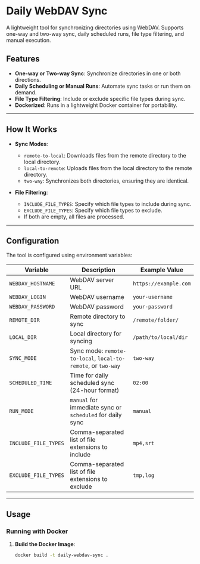 # Daily WebDAV Sync

A lightweight tool for synchronizing directories using WebDAV. Supports one-way and two-way sync, daily scheduled runs, file type filtering, and manual execution.

## Features

- **One-way or Two-way Sync**: Synchronize directories in one or both directions.
- **Daily Scheduling or Manual Runs**: Automate sync tasks or run them on demand.
- **File Type Filtering**: Include or exclude specific file types during sync.
- **Dockerized**: Runs in a lightweight Docker container for portability.

---

## How It Works

- **Sync Modes**:
  - `remote-to-local`: Downloads files from the remote directory to the local directory.
  - `local-to-remote`: Uploads files from the local directory to the remote directory.
  - `two-way`: Synchronizes both directories, ensuring they are identical.

- **File Filtering**:
  - `INCLUDE_FILE_TYPES`: Specify which file types to include during sync.
  - `EXCLUDE_FILE_TYPES`: Specify which file types to exclude.
  - If both are empty, all files are processed.

---

## Configuration

The tool is configured using environment variables:

| Variable            | Description                                                      | Example Value               |
|---------------------|------------------------------------------------------------------|-----------------------------|
| `WEBDAV_HOSTNAME`   | WebDAV server URL                                               | `https://example.com`        |
| `WEBDAV_LOGIN`      | WebDAV username                                                 | `your-username`              |
| `WEBDAV_PASSWORD`   | WebDAV password                                                 | `your-password`              |
| `REMOTE_DIR`        | Remote directory to sync                                        | `/remote/folder/`            |
| `LOCAL_DIR`         | Local directory for syncing                                     | `/path/to/local/dir`         |
| `SYNC_MODE`         | Sync mode: `remote-to-local`, `local-to-remote`, or `two-way`   | `two-way`                    |
| `SCHEDULED_TIME`    | Time for daily scheduled sync (24-hour format)                  | `02:00`                      |
| `RUN_MODE`          | `manual` for immediate sync or `scheduled` for daily sync       | `manual`                     |
| `INCLUDE_FILE_TYPES`| Comma-separated list of file extensions to include              | `mp4,srt`                    |
| `EXCLUDE_FILE_TYPES`| Comma-separated list of file extensions to exclude              | `tmp,log`                    |

---

## Usage

### Running with Docker

1. **Build the Docker Image**:
   ```bash
   docker build -t daily-webdav-sync .
